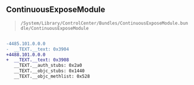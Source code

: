 ## ContinuousExposeModule

> `/System/Library/ControlCenter/Bundles/ContinuousExposeModule.bundle/ContinuousExposeModule`

```diff

-4485.101.0.0.0
-  __TEXT.__text: 0x3904
+4488.101.0.0.0
+  __TEXT.__text: 0x3908
   __TEXT.__auth_stubs: 0x2a0
   __TEXT.__objc_stubs: 0x1440
   __TEXT.__objc_methlist: 0x528

```
